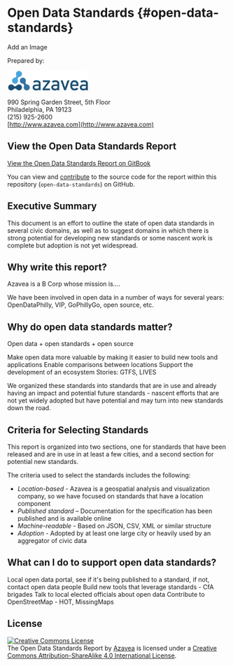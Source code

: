 # Open Data Standards {#open-data-standards}

Add an Image

Prepared by:

![](images/azavea_trans_sm.png)

990 Spring Garden Street, 5th Floor<br>
Philadelphia, PA 19123<br>
(215) 925-2600<br>
[http://www.azavea.com](http://www.azavea.com)<br>

## View the Open Data Standards Report

[View the Open Data Standards Report on GitBook](https://azavea.gitbooks.io/open-data-standards/content/)

You can view and [contribute](contribute.md) to the source code for the report within this repository (`open-data-standards`) on GitHub.

## Executive Summary
This document is an effort to outline the state of open data standards in several civic domains, as well as to suggest domains in which there is strong potential for developing new standards or some nascent work is complete but adoption is not yet widespread.

## Why write this report?
Azavea is a B Corp whose mission is.... 

We have been involved in open data in a number of ways for several years: OpenDataPhilly, VIP, GoPhillyGo, open source, etc.

## Why do open data standards matter?
Open data + open standards + open source

Make open data more valuable by making it easier to build new tools and applications
Enable comparisons between locations
Support the development of an ecosystem
Stories: GTFS, LIVES

We organized these standards into standards that are in use and already having an impact and potential future standards - nascent efforts that are not yet widely adopted but have potential and may turn into new standards down the road.


## Criteria for Selecting Standards
This report is organized into two sections, one for standards that have been released and are in use in at least a few cities, and a second section for potential new standards.

The criteria used to select the standards includes the following:

*   *Location-based* - Azavea is a geospatial analysis and visualization company, so we have focused on standards that have a location component
*   *Published standard* – Documentation for the specification has been published and is available online
*   *Machine-readable* - Based on JSON, CSV, XML or similar structure
*   *Adoption* - Adopted by at least one large city or heavily used by an aggregator of civic data

## What can I do to support open data standards?
Local open data portal, see if it's being published to a standard, if not, contact open data people
Build new tools that leverage standards - CfA brigades
Talk to local elected officials about open data
Contribute to OpenStreetMap - HOT, MissingMaps


## License
<a rel="license" href="http://creativecommons.org/licenses/by-sa/4.0/"><img alt="Creative Commons License" style="border-width:0" src="https://i.creativecommons.org/l/by-sa/4.0/88x31.png" /></a><br>
The Open Data Standards Report by <a href="http://www.azavea.com">Azavea</a> is licensed under a <a rel="license" href="http://creativecommons.org/licenses/by-sa/4.0/">Creative Commons Attribution-ShareAlike 4.0 International License</a>.


